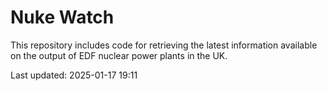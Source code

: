 # Nuke Watch

This repository includes code for retrieving the latest information available on the output of EDF nuclear power plants in the UK.

Last updated: 2025-01-17 19:11